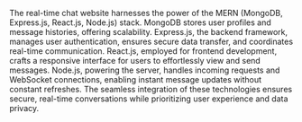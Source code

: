 The real-time chat website harnesses the power of the MERN (MongoDB, Express.js, React.js, Node.js) stack. MongoDB stores user profiles and message histories, offering scalability. Express.js, the backend framework, manages user authentication, ensures secure data transfer, and coordinates real-time communication. React.js, employed for frontend development, crafts a responsive interface for users to effortlessly view and send messages. Node.js, powering the server, handles incoming requests and WebSocket connections, enabling instant message updates without constant refreshes. The seamless integration of these technologies ensures secure, real-time conversations while prioritizing user experience and data privacy.
